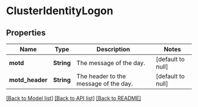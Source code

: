 # ClusterIdentityLogon

## Properties
Name | Type | Description | Notes
------------ | ------------- | ------------- | -------------
**motd** | **String** | The message of the day. | [default to null]
**motd_header** | **String** | The header to the message of the day. | [default to null]

[[Back to Model list]](../README.md#documentation-for-models) [[Back to API list]](../README.md#documentation-for-api-endpoints) [[Back to README]](../README.md)


